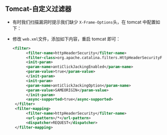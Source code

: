 ## Tomcat-自定义过滤器
- 有时我们扫描漏洞时提示我们缺少 `X-Frame-Options`头，在 tomcat 中配置如下：
- 修改 `web.xml`文件，添加如下内容，重启 tomcat 即可：

  ```xml
  <filter>
        <filter-name>httpHeaderSecurity</filter-name>
        <filter-class>org.apache.catalina.filters.HttpHeaderSecurityFilter</filter-class>
        <init-param>
        <param-name>antiClickJackingEnabled</param-name>
        <param-value>true</param-value>
        </init-param>
        <init-param>
        <param-name>antiClickJackingOption</param-name>
        <param-value>SAMEORIGIN</param-value>
        </init-param>
        <async-supported>true</async-supported>
   </filter>
   <filter-mapping>
        <filter-name>httpHeaderSecurity</filter-name>
        <url-pattern>/*</url-pattern>
        <dispatcher>REQUEST</dispatcher>
   </filter-mapping>
   ```

